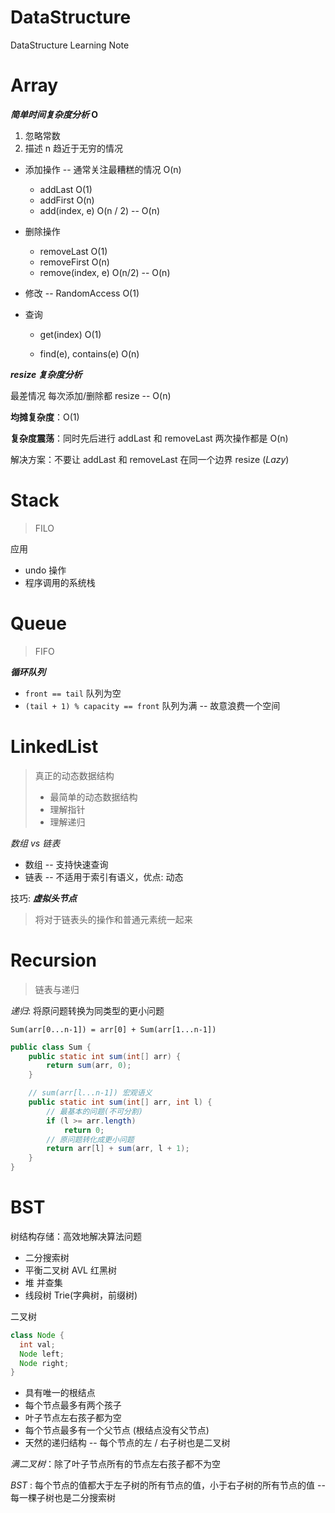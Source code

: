 # DataStructure
DataStructure Learning Note

# Array

***简单时间复杂度分析* O**

1. 忽略常数
2. 描述 n 趋近于无穷的情况



- 添加操作 -- 通常关注最糟糕的情况 O(n)

    - addLast O(1)
    - addFirst O(n)
    - add(index, e) O(n / 2) -- O(n)

- 删除操作

    - removeLast O(1)
    - removeFirst O(n)
    - remove(index, e) O(n/2) -- O(n)

- 修改 -- RandomAccess O(1)

- 查询

    - get(index) O(1)

    - find(e), contains(e) O(n)

        

***resize 复杂度分析***

最差情况 每次添加/删除都 resize -- O(n)

**均摊复杂度**：O(1)

**复杂度震荡**：同时先后进行 addLast 和 removeLast 两次操作都是 O(n)

解决方案：不要让 addLast 和 removeLast 在同一个边界 resize (*Lazy*)



# Stack

> FILO

应用

- undo 操作
- 程序调用的系统栈

# Queue

> FIFO



***循环队列***

- `front == tail` 队列为空
- `(tail + 1) % capacity == front` 队列为满 -- 故意浪费一个空间



# LinkedList

> 真正的动态数据结构
>
> - 最简单的动态数据结构
> - 理解指针
> - 理解递归

*数组 vs 链表*

- 数组 -- 支持快速查询
- 链表 -- 不适用于索引有语义，优点: 动态

技巧: ***虚拟头节点***

> 将对于链表头的操作和普通元素统一起来



# Recursion

> 链表与递归

*递归*: 将原问题转换为同类型的更小问题

`Sum(arr[0...n-1]) = arr[0] + Sum(arr[1...n-1])`

```java
public class Sum {
    public static int sum(int[] arr) {
        return sum(arr, 0);
    }

    // sum(arr[l...n-1]) 宏观语义
    public static int sum(int[] arr, int l) {
      	// 最基本的问题(不可分割)
        if (l >= arr.length)
            return 0;
      	// 原问题转化成更小问题
        return arr[l] + sum(arr, l + 1);
    }
}
```



# BST

树结构存储：高效地解决算法问题

- 二分搜索树
- 平衡二叉树 AVL 红黑树
- 堆 并查集
- 线段树 Trie(字典树，前缀树)

二叉树

```java
class Node {
  int val;
  Node left;
  Node right;
}
```

- 具有唯一的根结点
- 每个节点最多有两个孩子
- 叶子节点左右孩子都为空
- 每个节点最多有一个父节点 (根结点没有父节点)
- 天然的递归结构 -- 每个节点的左 / 右子树也是二叉树

*满二叉树*：除了叶子节点所有的节点左右孩子都不为空

*BST* : 每个节点的值都大于左子树的所有节点的值，小于右子树的所有节点的值 -- 每一棵子树也是二分搜索树













